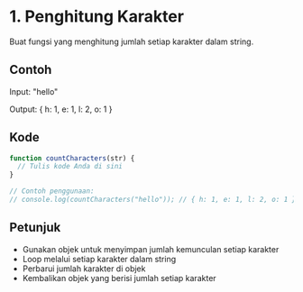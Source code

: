 # 1. Penghitung Karakter

Buat fungsi yang menghitung jumlah setiap karakter dalam string.

## Contoh

Input: "hello"

Output: { h: 1, e: 1, l: 2, o: 1 }

## Kode

```javascript
function countCharacters(str) {
  // Tulis kode Anda di sini
}

// Contoh penggunaan:
// console.log(countCharacters("hello")); // { h: 1, e: 1, l: 2, o: 1 }
```

## Petunjuk
- Gunakan objek untuk menyimpan jumlah kemunculan setiap karakter
- Loop melalui setiap karakter dalam string
- Perbarui jumlah karakter di objek
- Kembalikan objek yang berisi jumlah setiap karakter